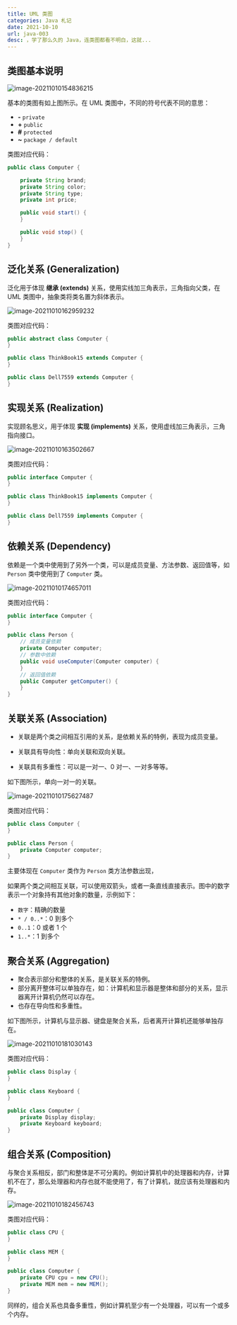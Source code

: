```yaml
---
title: UML 类图
categories: Java 札记
date: 2021-10-10
url: java-003
desc: ，学了那么久的 Java，连类图都看不明白，这就...
---
```

## 类图基本说明

![image-20211010154836215](https://cdn.jsdelivr.net/gh/CareyQ/careyqx@master/article/image-20211010154836215.png)

基本的类图有如上图所示。在 UML 类图中，不同的符号代表不同的意思：

- **-** `private`
- **+** `public`
- **#** `protected`
- **~** `package / default`

类图对应代码：

```java
public class Computer {

    private String brand;
    private String color;
    private String type;
    private int price;

    public void start() {
    }

    public void stop() {
    }
}
```



##  泛化关系 (Generalization)

泛化用于体现 **继承 (extends)** 关系，使用实线加三角表示，三角指向父类，在 UML 类图中，抽象类将类名置为斜体表示。

![image-20211010162959232](https://cdn.jsdelivr.net/gh/CareyQ/careyqx@master/article/image-20211010162959232.png)

类图对应代码：

```java
public abstract class Computer {
}

public class ThinkBook15 extends Computer {
}

public class Dell7559 extends Computer {
}
```



## 实现关系 (Realization)

实现顾名思义，用于体现 **实现 (implements)** 关系，使用虚线加三角表示，三角指向接口。

![image-20211010163502667](https://cdn.jsdelivr.net/gh/CareyQ/careyqx@master/article/image-20211010163502667.png)

类图对应代码：

```java
public interface Computer {
}

public class ThinkBook15 implements Computer {
}

public class Dell7559 implements Computer {
}
```



## 依赖关系 (Dependency)

依赖是一个类中使用到了另外一个类，可以是成员变量、方法参数、返回值等，如 `Person` 类中使用到了 `Computer` 类。

![image-20211010174657011](https://cdn.jsdelivr.net/gh/CareyQ/careyqx@master/article/image-20211010174657011.png)

类图对应代码：

```java
public interface Computer {
}

public class Person {
    // 成员变量依赖
    private Computer computer;
    // 参数中依赖
    public void useComputer(Computer computer) {
    }
    // 返回值依赖
    public Computer getComputer() {
    }
}
```



## 关联关系 (Association)

- 关联是两个类之间相互引用的关系，是依赖关系的特例，表现为成员变量。

- 关联具有导向性：单向关联和双向关联。
- 关联具有多重性：可以是一对一、0 对一、一对多等等。

如下图所示，单向一对一的关联。

![image-20211010175627487](https://cdn.jsdelivr.net/gh/CareyQ/careyqx@master/article/image-20211010175627487.png)

类图对应代码：

```java
public class Computer {
}

public class Person {
    private Computer computer;
}
```

主要体现在 `Computer` 类作为 `Person` 类方法参数出现，

如果两个类之间相互关联，可以使用双箭头，或者一条直线直接表示。图中的数字表示一个对象持有其他对象的数量，示例如下：

- `数字`：精确的数量
- `* / 0..*`：0 到多个
- `0..1`：0 或者 1 个
- `1..*`：1 到多个



## 聚合关系 (Aggregation)

- 聚合表示部分和整体的关系，是关联关系的特例。
- 部分离开整体可以单独存在，如：计算机和显示器是整体和部分的关系，显示器离开计算机仍然可以存在。
- 也存在导向性和多重性。

如下图所示，计算机与显示器、键盘是聚合关系，后者离开计算机还能够单独存在。

![image-20211010181030143](https://cdn.jsdelivr.net/gh/CareyQ/careyqx@master/article/image-20211010181030143.png)

类图对应代码：

```java
public class Display {
}

public class Keyboard {
}

public class Computer {
    private Display display;
    private Keyboard keyboard;
}
```



## 组合关系 (Composition)

与聚合关系相反，部门和整体是不可分离的。例如计算机中的处理器和内存，计算机不在了，那么处理器和内存也就不能使用了，有了计算机，就应该有处理器和内存。

![image-20211010182456743](https://cdn.jsdelivr.net/gh/CareyQ/careyqx@master/article/image-20211010182456743.png)

类图对应代码：

```java
public class CPU {
}

public class MEM {
}

public class Computer {
    private CPU cpu = new CPU();
    private MEM mem = new MEM();
}
```

同样的，组合关系也具备多重性，例如计算机至少有一个处理器，可以有一个或多个内存。

